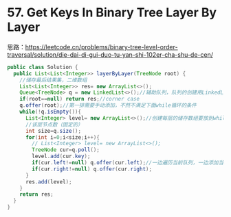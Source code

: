 # 57. Get Keys In Binary Tree Layer By Layer

思路：https://leetcode.cn/problems/binary-tree-level-order-traversal/solution/die-dai-di-gui-duo-tu-yan-shi-102er-cha-shu-de-cen/

```java
public class Solution {
  public List<List<Integer>> layerByLayer(TreeNode root) {
    //储存最后结果集，二维数组
    List<List<Integer>> res= new ArrayList<>();
    Queue<TreeNode> q = new LinkedList<>();//辅助队列，队列的创建用LinkedList
    if(root==null) return res;//corner case
    q.offer(root);//第一排需要手动添加，不然不满足下面while循环的条件
    while(!q.isEmpty()){
      List<Integer> level= new ArrayList<>();//创建每层的储存数组要放到while循环下面，不然放在for里面没有任何意义
      //该层节点数（固定的）
      int size=q.size();
      for(int i=0;i<size;i++){
        // List<Integer> level= new ArrayList<>();
        TreeNode cur=q.poll();
        level.add(cur.key);
        if(cur.left!=null) q.offer(cur.left);//一边遍历当前队列，一边添加当前节点的左右孩子节点为下一层备用
        if(cur.right!=null) q.offer(cur.right);
      }
      res.add(level);
    }
    return res; 
  }
}

